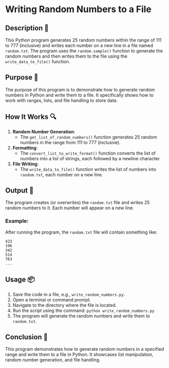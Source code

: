 # Writing Random Numbers to a File

## Description 📝

This Python program generates 25 random numbers within the range of 111 to 777 (inclusive) and writes each number on a new line in a file named `random.txt`. The program uses the `random.sample()` function to generate the random numbers and then writes them to the file using the `write_data_to_file()` function.

## Purpose 🎯

The purpose of this program is to demonstrate how to generate random numbers in Python and write them to a file. It specifically shows how to work with ranges, lists, and file handling to store data.

## How It Works 🔍

1. **Random Number Generation**:
    - The `get_list_of_random_numbers()` function generates 25 random numbers in the range from 111 to 777 (inclusive).
2. **Formatting**:
    - The `convert_list_to_write_format()` function converts the list of numbers into a list of strings, each followed by a newline character.
3. **File Writing**:
    - The `write_data_to_file()` function writes the list of numbers into `random.txt`, each number on a new line.

## Output 📜

The program creates (or overwrites) the `random.txt` file and writes 25 random numbers to it. Each number will appear on a new line.

### Example:

After running the program, the `random.txt` file will contain something like:

```
423
196
342
514
763
...
```

## Usage 📦

1. Save the code in a file, e.g., `write_random_numbers.py`.
2. Open a terminal or command prompt.
3. Navigate to the directory where the file is located.
4. Run the script using the command:
   `python write_random_numbers.py`
5. The program will generate the random numbers and write them to `random.txt`.

## Conclusion 🚀

This program demonstrates how to generate random numbers in a specified range and write them to a file in Python. It showcases list manipulation, random number generation, and file handling.
